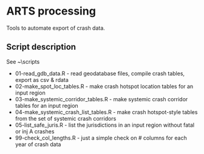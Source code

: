# ARTS processing

Tools to automate export of crash data.

## Script description

See ~\scripts

* 01-read_gdb_data.R - read geodatabase files, compile crash tables, export as csv & rdata
* 02-make_spot_loc_tables.R - make crash hotspot location tables for an input region
* 03-make_systemic_corridor_tables.R - make systemic crash corridor tables for an input region
* 04-make_systemic_crash_list_tables.R - make crash hotspot-style tables from the set of systemic crash corridors
* 05-list_safe_juris.R - list the jurisdictions in an input region without fatal or inj A crashes
* 99-check_col_lengths.R - just a simple check on # columns for each year of crash data